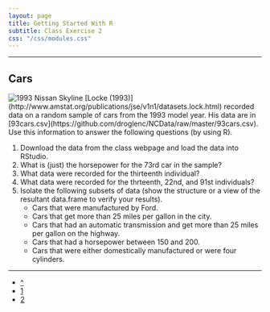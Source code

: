 ```yaml
---
layout: page
title: Getting Started With R
subtitle: Class Exercise 2
css: "/css/modules.css"
---
```


----

## Cars

<img src="../zimgs/cars93.jpg" alt="1993 Nissan Skyline" class="img-right">
[Locke (1993)](http://www.amstat.org/publications/jse/v1n1/datasets.lock.html) recorded data on a random sample of cars from the 1993 model year.  His data are in [93cars.csv](https://github.com/droglenc/NCData/raw/master/93cars.csv).  
Use this information to answer the following questions (by using R).

1. Download the data from the class webpage and load the data into RStudio.
1. What is (just) the horsepower for the 73rd car in the sample?
1. What data were recorded for the thirteenth individual?
1. What data were recorded for the thrteenth, 22nd, and 91st individuals?
1. Isolate the following subsets of data (show the structure or a view of the resultant data.frame to verify your results).
    * Cars that were manufactured by Ford.
    * Cars that get more than 25 miles per gallon in the city.
    * Cars that had an automatic transmission and get more than 25 miles per gallon on the highway.
    * Cars that had a horsepower between 150 and 200.
    * Cars that were either domestically manufactured or were four cylinders.

----

<div class="text-center">
<ul class="pagination pagination-lg">
  <li><a href="index.html">^</a></li>
  <li><a href="CE1.html">1</a></li>
  <li class="active"><a href="#">2</a></li>
</ul>

